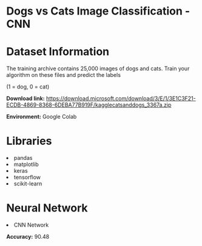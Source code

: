 # Dogs vs Cats Image Classification - CNN


# Dataset Information

The training archive contains 25,000 images of dogs and cats. Train your algorithm on these files and predict the labels

(1 = dog, 0 = cat)

**Download link:** https://download.microsoft.com/download/3/E/1/3E1C3F21-ECDB-4869-8368-6DEBA77B919F/kagglecatsanddogs_3367a.zip

**Environment:** Google Colab

# Libraries

<li>pandas
<li>matplotlib
<li>keras
<li>tensorflow
<li>scikit-learn

# Neural Network

<li>CNN Network
  
**Accuracy:** 90.48